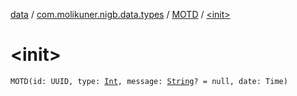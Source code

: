 [data](../../index.md) / [com.molikuner.nigb.data.types](../index.md) / [MOTD](index.md) / [&lt;init&gt;](./-init-.md)

# &lt;init&gt;

`MOTD(id: UUID, type: `[`Int`](https://kotlinlang.org/api/latest/jvm/stdlib/kotlin/-int/index.html)`, message: `[`String`](https://kotlinlang.org/api/latest/jvm/stdlib/kotlin/-string/index.html)`? = null, date: Time)`